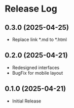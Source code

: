 
# Release Log

## 0.3.0 (2025-04-25)

- Replace link *.md to *.html

## 0.2.0 (2025-04-21)

- Redesigned interfaces
- BugFix for mobile layout

## 0.1.0 (2025-04-21)

- Initial Release